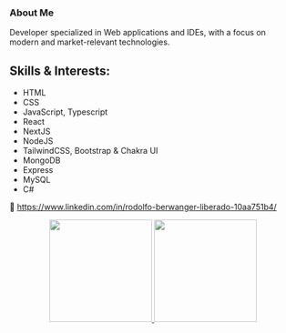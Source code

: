 ### About Me
Developer specialized in Web applications and IDEs, with a focus on modern and market-relevant technologies.

## Skills & Interests:
- HTML
- CSS
- JavaScript, Typescript
- React
- NextJS
- NodeJS
- TailwindCSS, Bootstrap & Chakra UI
- MongoDB
- Express
- MySQL
- C#

🔗 https://www.linkedin.com/in/rodolfo-berwanger-liberado-10aa751b4/

<div align="center">
  <a href="https://github.com/RodolfoBerwanger">
  <img height="180em" src="https://github-readme-stats.vercel.app/api?username=RodBerw&show_icons=true&theme=dark&include_all_commits=true&count_private=true"/>
  
  <img height="180em" src="https://github-readme-stats.vercel.app/api/top-langs/?username=RodBerw&layout=compact&langs_count=7&theme=dark"/>
</div>


